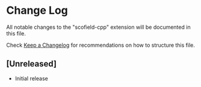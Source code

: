 # Change Log

All notable changes to the "scofield-cpp" extension will be documented in this file.

Check [Keep a Changelog](http://keepachangelog.com/) for recommendations on how to structure this file.

## [Unreleased]

- Initial release
